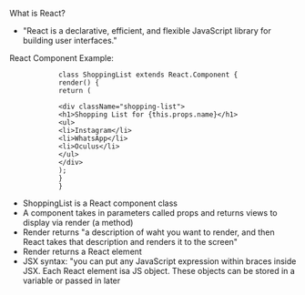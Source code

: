 What is React?

* "React is a declarative, efficient, and flexible JavaScript library for building user interfaces."

React Component Example:

                class ShoppingList extends React.Component {
                render() {
                return (

                <div className="shopping-list">
                <h1>Shopping List for {this.props.name}</h1>
                <ul>
                <li>Instagram</li>
                <li>WhatsApp</li>
                <li>Oculus</li>
                </ul>
                </div>
                );
                }
                }

* ShoppingList is a React component class
* A component takes in parameters called props and returns views to display via render (a method)
* Render returns "a description of waht you want to render, and then React takes that description and renders it to the screen"
* Render returns a React element
* JSX syntax: "you can put any JavaScript expression within braces inside JSX. Each React element isa JS object. These objects can be stored in a variable or passed in later
